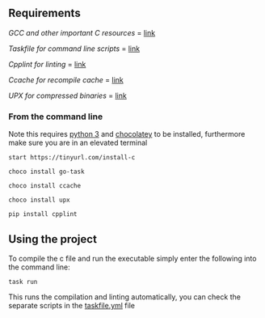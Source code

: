 ## Requirements

*GCC and other important C resources* = [link](https://installc.org/)

*Taskfile for command line scripts* = [link](https://taskfile.dev/installation/)

*Cpplint for linting* = [link](https://github.com/cpplint/cpplint?tab=readme-ov-file#installation)

*Ccache for recompile cache* = [link](https://ccache.dev/download.html)

*UPX for compressed binaries* = [link](https://upx.github.io/)

### From the command line

Note this requires [python 3](https://www.python.org/downloads/) and [chocolatey](https://chocolatey.org/install) to be installed, furthermore make sure you are in an elevated terminal

    start https://tinyurl.com/install-c

    choco install go-task

    choco install ccache

    choco install upx

    pip install cpplint

## Using the project

To compile the c file and run the executable simply enter the following into the command line:

    task run

This runs the compilation and linting automatically, you can check the separate scripts in the [taskfile.yml]("https://github.com/jakewdr/taskfile-cpplint-gcc-windows/blob/main/taskfile.yml") file
